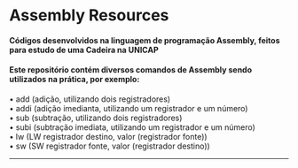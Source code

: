 <h1> Assembly Resources</h1>
<h4>Códigos desenvolvidos na linguagem de programação Assembly, feitos para estudo de uma Cadeira na UNICAP</h4>
<h4>Este repositório contém diversos comandos de Assembly sendo utilizados na prática, por exemplo:</h4>
<p>
• add (adição, utilizando dois registradores) <br>
• addi (adição imedianta, utilizando um registrador e um número)<br>
• sub (subtração, utilizando dois registradores)<br>
• subi (subtração imediata, utilizando um registrador e um número)<br>
• lw (LW registrador destino, valor (registrador fonte))<br>
• sw (SW registrador fonte, valor (registrador destino))<br>
 <hr>
<p>  
